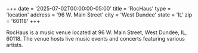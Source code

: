 +++
date = '2025-07-02T00:00:00-05:00'
title = 'RocHaus'
type = 'location'
address = '96 W. Main Street'
city = 'West Dundee'
state = 'IL'
zip = '60118'
+++

RocHaus is a music venue located at 96 W. Main Street, West Dundee, IL, 60118. The venue hosts live music events and concerts featuring various artists.
